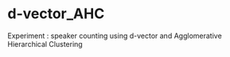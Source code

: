 # d-vector_AHC
Experiment : speaker counting using d-vector and Agglomerative Hierarchical Clustering
